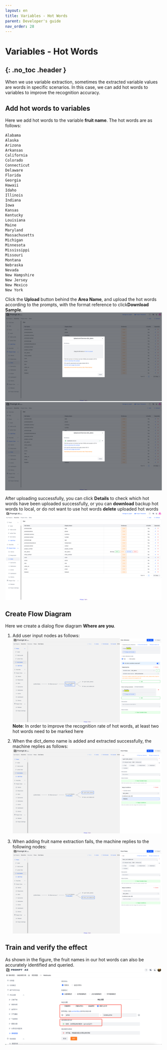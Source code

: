 ```yaml
---
layout: en
title: Variables - Hot Words
parent: Developer's guide
nav_order: 28
---
```


# Variables - Hot Words

## {: .no_toc .header }

When we use variable extraction, sometimes the extracted variable values are words in specific scenarios. In this case, we can add hot words to variables to improve the recognition accuracy.

## Add hot words to variables

Here we add hot words to the variable **fruit name**. The hot words are as follows:

```text
Alabama
Alaska
Arizona
Arkansas
California
Colorado
Connecticut
Delaware
Florida
Georgia
Hawaii
Idaho
Illinois
Indiana
Iowa
Kansas
Kentucky
Louisiana
Maine
Maryland
Massachusetts
Michigan
Minnesota
Mississippi
Missouri
Montana
Nebraska
Nevada
New Hampshire
New Jersey
New Mexico
New York
```
Click the **Upload** button behind the **Area Name**, and upload the hot words according to the prompts, with the format reference to click**Download Sample**.
![dict-01](/assets/images/tutorial/dict/dict-01.png)
![dict-02](/assets/images/tutorial/dict/dict-02.png)

After uploading successfully, you can click **Details** to check which hot words have been uploaded successfully, or you can **download** backup hot words to local, or do not want to use hot words **delete** uploaded hot words
![dict-03](/assets/images/tutorial/dict/dict-03.png)

## Create Flow Diagram

Here we create a dialog flow diagram **Where are you**.

1. Add user input nodes as follows:
   ![dict-04](/assets/images/tutorial/dict/dict-04.png)
   **Note**: In order to improve the recognition rate of hot words, at least two hot words need to be marked here
2. When the dict_demo name is added and extracted successfully, the machine replies as follows:
   ![dict-05](/assets/images/tutorial/dict/dict-05.png)

3. When adding fruit name extraction fails, the machine replies to the following nodes:
   ![dict-08](/assets/images/tutorial/dict/dict-06.png)

## Train and verify the effect

As shown in the figure, the fruit names in our hot words can also be accurately identified and queried.
![dict-09](/assets/images/tutorial/dict/dict-07.png)
